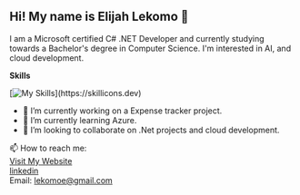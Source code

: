 ## Hi! My name is Elijah Lekomo 👋  
 I am a Microsoft certified C# .NET Developer and currently studying towards a Bachelor's degree in Computer Science.  I'm interested in AI, and cloud development.    

   
 __Skills__    
 
 [![My Skills](https://skillicons.dev/icons?i=cs,dotnet,cpp,js,html,css,react,bootstrap,angular,git,github,)](https://skillicons.dev)

- 🔭 I’m currently working on a Expense tracker project.
- 🌱 I’m currently learning Azure.
- 👯 I’m looking to collaborate on .Net projects and cloud development.

📫 How to reach me:   
[Visit My Website](https://elijahlekomo.netlify.app)  
[linkedin](https://www.linkedin.com/in/lekomo-elijah/)   
Email: lekomoe@gmail.com   

